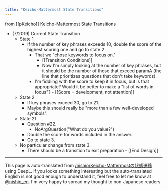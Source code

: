 ```yaml
---
title: "Keicho-Mattermost State Transitions"
---
```


from [[pKeicho]]
Keicho-Mattermost State Transitions
- (7/2019) Current State Transition
    - State 1
        - If the number of key phrases exceeds 10, double the score of the highest scoring one and go to state 2
            - That we "chose keywords to focus on."
                - [[Transition Conditions]]
                - Now I'm simply looking at the number of key phrases, but it should be the number of those that exceed paramA (the line that prioritizes questions that don't take keywords).
            - I'm fiddling with the score to keep it in focus, but is that appropriate? Would it be better to make a "list of words in focus"?
                    - [[Score = development, not attention]]
    - State 2
        - If key phrases exceed 30, go to 21.
        - Maybe this should really be "more than a few well-developed symbols".
    - State 21
        - Question #22.
            - NoArgQuestion("What do you value?")
        - Double the score for words included in the answer.
        - Go to state 3.
    - No particular change from state 3.
        - There should be a transition to exit preparation
                - [[End Design]]

---
This page is auto-translated from [/nishio/Keicho-Mattermostの状態遷移](https://scrapbox.io/nishio/Keicho-Mattermostの状態遷移) using DeepL. If you looks something interesting but the auto-translated English is not good enough to understand it, feel free to let me know at [@nishio_en](https://twitter.com/nishio_en). I'm very happy to spread my thought to non-Japanese readers.